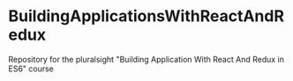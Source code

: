 # BuildingApplicationsWithReactAndRedux
Repository for the pluralsight "Building Application With React And Redux in ES6" course
